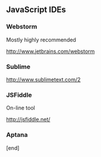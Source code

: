 ## JavaScript IDEs

### Webstorm

Mostly highly recommended

http://www.jetbrains.com/webstorm

### Sublime

http://www.sublimetext.com/2

### JSFiddle

On-line tool

http://jsfiddle.net/

### Aptana

[end]
